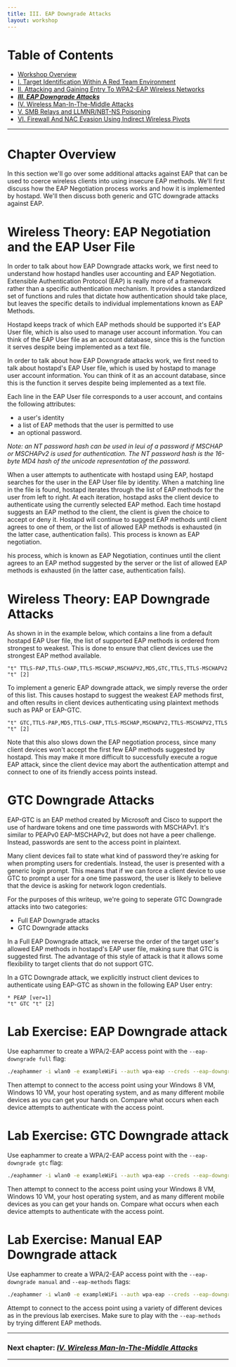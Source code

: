 ```yaml
---
title: III. EAP Downgrade Attacks
layout: workshop
---
```


# Table of Contents

   * [Workshop Overview](http://solstice.sh/workshops/advanced-wireless-attacks/)
   * [I. Target Identification Within A Red Team Environment](http://solstice.sh/workshops/advanced-wireless-attacks/i-target-identification-within-a-red-team-environment/)
   * [II. Attacking and Gaining Entry To WPA2-EAP Wireless Networks](http://solstice.sh/workshops/advanced-wireless-attacks/ii-attacking-and-gaining-entry-to-wpa2-eap-wireless-networks/)
   * ***[III. EAP Downgrade Attacks](http://solstice.sh/workshops/advanced-wireless-attacks/ii-eap-downgrade-attacks/)***
   * [IV. Wireless Man-In-The-Middle Attacks](http://solstice.sh/workshops/advanced-wireless-attacks/iii-wireless-man-in-the-middle-attacks/)
   * [V. SMB Relays and LLMNR/NBT-NS Poisoning](http://solstice.sh/workshops/advanced-wireless-attacks/iv-smb-relays-and-llmnr-nbt-ns-poisoning/)
   * [VI. Firewall And NAC Evasion Using Indirect Wireless Pivots](http://solstice.sh/workshops/advanced-wireless-attacks/v-firewall-and-nac-evasion-using-indirect-wireless-pivots/)

---

# Chapter Overview

In this section we'll go over some additional attacks against EAP that can be used to coerce wireless clients into using insecure EAP methods. We'll first discuss how the EAP Negotiation process works and how it is implemented by hostapd. We'll then discuss both generic and GTC downgrade attacks against EAP.

# Wireless Theory: EAP Negotiation and the EAP User File

In order to talk about how EAP Downgrade attacks work, we first need to understand how hostapd handles user accounting and EAP Negotiation. Extensible Authentication Protocol (EAP) is really more of a framework rather than a specific authentication mechanism. It provides a standardized set of functions and rules that dictate how authentication should take place, but leaves the specific details to individual implementations known as EAP Methods. 

Hostapd keeps track of which EAP methods should be supported it's EAP User file, which is also used to manage user account information. You can think of the EAP User file as an account database, since this is the function it serves despite being implemented as a text file.

In order to talk about how EAP Downgrade attacks work, we first need to talk about hostapd's EAP User file, which is used by hostapd to manage user account information. You can think of it as an account database, since this is the function it serves despite being implemented as a text file.

Each line in the EAP User file corresponds to a user account, and contains the following attributes:

- a user's identity
- a list of EAP methods that the user is permitted to use
- an optional password. 

_Note: an NT password hash can be used in leui of a password if MSCHAP or MSCHAPv2 is used for authentication.  The NT password hash is the 16-byte MD4 hash of the unicode representation of the password._

When a user attempts to authenticate with hostapd using EAP, hostapd searches for the user in the EAP User file by identity. When a matching line in the file is found, hostapd iterates through the list of EAP methods for the user from left to right. At each iteration, hostapd asks the client device to authenticate using the currently selected EAP method. Each time hostapd suggests an EAP method to the client, the client is given the choice to accept or deny it. Hostapd will continue to suggest EAP methods until client agrees to one of them, or the list of allowed EAP methods is exhausted (in the latter case, authentication fails). This process is known as EAP negotiation.

 his process, which is known as EAP Negotiation, continues until the client agrees to an EAP method suggested by the server or the list of allowed EAP methods is exhausted (in the latter case, authentication fails).

# Wireless Theory: EAP Downgrade Attacks

As shown in in the example below, which contains a line from a default hostapd EAP User file, the list of supported EAP methods is ordered from strongest to weakest.  This is done to ensure that client devices use the strongest EAP method available.

```
"t"	TTLS-PAP,TTLS-CHAP,TTLS-MSCHAP,MSCHAPV2,MD5,GTC,TTLS,TTLS-MSCHAPV2	"t"	[2]
```

To implement a generic EAP downgrade attack, we simply reverse the order of this list. This causes hostapd to suggest the weakest EAP methods first, and often results in client devices authenticating using plaintext methods such as PAP or EAP-GTC. 

```
"t"	GTC,TTLS-PAP,MD5,TTLS-CHAP,TTLS-MSCHAP,MSCHAPV2,TTLS-MSCHAPV2,TTLS	"t"	[2]
```

Note that this also slows down the EAP negotiation process, since many client devices won't accept the first few EAP methods suggested by hostapd. This may make it more difficult to successfully execute a rogue EAP attack, since the client device may abort the authentication attempt and connect to one of its friendly access points instead. 

# GTC Downgrade Attacks

EAP-GTC is an EAP method created by Microsoft and Cisco to support the use of hardware tokens and one time passwords with MSCHAPv1. It's similar to PEAPv0 EAP-MSCHAPv2, but does not have a peer challenge. Instead, passwords are sent to the access point in plaintext.

Many client devices fail to state what kind of password they're asking for when prompting users for credentials. Instead, the user is presented with a generic login prompt. This means that if we can force a client device to use GTC to prompt a user for a one time password, the user is likely to believe that the device is asking for network logon credentials.

For the purposes of this writeup, we're going to seperate GTC Downgrade attacks into two categories:

- Full EAP Downgrade attacks
- GTC Downgrade attacks

In a Full EAP Downgrade attack, we reverse the order of the target user's allowed EAP methods in hostapd's EAP user file, making sure that GTC is suggested first. The advantage of this style of attack is that it allows some flexibility to target clients that do not support GTC.

In a GTC Downgrade attack, we explicitly instruct client devices to authenticate using EAP-GTC as shown in the following EAP User entry:

```
* PEAP [ver=1]
"t" GTC "t" [2]
```

# Lab Exercise: EAP Downgrade attack

Use eaphammer to create a WPA/2-EAP access point with the `--eap-downgrade full` flag:

```bash
./eaphammer -i wlan0 -e exampleWiFi --auth wpa-eap --creds --eap-downgrade full
```

Then attempt to connect to the access point using your Windows 8 VM, Windows 10 VM, your host operating system, and as many different mobile devices as you can get your hands on. Compare what occurs when each device attempts to authenticate with the access point.

# Lab Exercise: GTC Downgrade attack

Use eaphammer to create a WPA/2-EAP access point with the `--eap-downgrade gtc` flag:

```bash
./eaphammer -i wlan0 -e exampleWiFi --auth wpa-eap --creds --eap-downgrade gtc
```

Then attempt to connect to the access point using your Windows 8 VM, Windows 10 VM, your host operating system, and as many different mobile devices as you can get your hands on. Compare what occurs when each device attempts to authenticate with the access point.

# Lab Exercise: Manual EAP Downgrade attack

Use eaphammer to create a WPA/2-EAP access point with the `--eap-downgrade manual` and `--eap-methods` flags:

```bash
./eaphammer -i wlan0 -e exampleWiFi --auth wpa-eap --creds --eap-downgrade manual --eap-methods EAP-MD5 TTLS-MSCHAPv2
```

Attempt to connect to the access point using a variety of different devices as in the previous lab exercises. Make sure to play with the `--eap-methods` by trying different EAP methods.

---

### Next chapter: *[IV. Wireless Man-In-The-Middle Attacks](http://solstice.sh/workshops/advanced-wireless-attacks/iv-wireless-man-in-the-middle-attacks/)*

---
